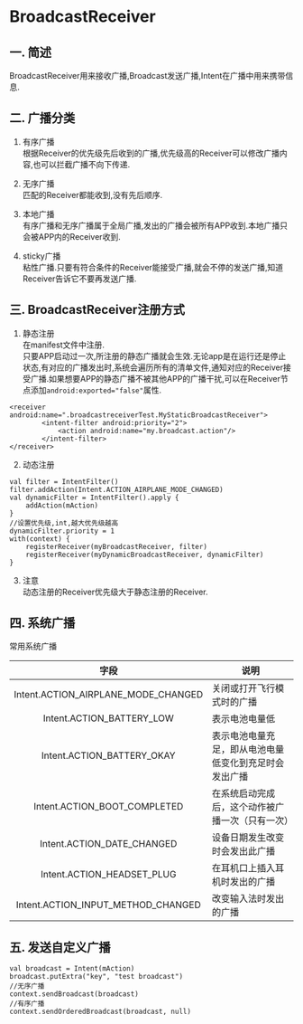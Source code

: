 # BroadcastReceiver

## 一. 简述
BroadcastReceiver用来接收广播,Broadcast发送广播,Intent在广播中用来携带信息.
## 二. 广播分类
1. 有序广播<br>
    根据Receiver的优先级先后收到的广播,优先级高的Receiver可以修改广播内容,也可以拦截广播不向下传递.
    
2. 无序广播<br>
    匹配的Receiver都能收到,没有先后顺序.<br>
  
3. 本地广播<br>
    有序广播和无序广播属于全局广播,发出的广播会被所有APP收到.本地广播只会被APP内的Receiver收到.
    
4. sticky广播<br>
    粘性广播.只要有符合条件的Receiver能接受广播,就会不停的发送广播,知道Receiver告诉它不要再发送广播.
## 三. BroadcastReceiver注册方式
1. 静态注册<br>
    在manifest文件中注册.<br>
    只要APP启动过一次,所注册的静态广播就会生效.无论app是在运行还是停止状态,有对应的广播发出时,系统会遍历所有的清单文件,通知对应的Receiver接受广播.如果想要APP的静态广播不被其他APP的广播干扰,可以在Receiver节点添加`android:exported="false"`属性.
```
<receiver android:name=".broadcastreceiverTest.MyStaticBroadcastReceiver">
        <intent-filter android:priority="2">
            <action android:name="my.broadcast.action"/>
        </intent-filter>
</receiver>
```

2. 动态注册<br>
```
val filter = IntentFilter()
filter.addAction(Intent.ACTION_AIRPLANE_MODE_CHANGED)
val dynamicFilter = IntentFilter().apply {
    addAction(mAction)
}
//设置优先级,int,越大优先级越高
dynamicFilter.priority = 1
with(context) {
    registerReceiver(myBroadcastReceiver, filter)
    registerReceiver(myDynamicBroadcastReceiver, dynamicFilter)
}
```
3. 注意<br>
    动态注册的Receiver优先级大于静态注册的Receiver.
## 四. 系统广播
常用系统广播

|字段|说明|
|:---:| --- |
|Intent.ACTION_AIRPLANE_MODE_CHANGED	|关闭或打开飞行模式时的广播|
|Intent.ACTION_BATTERY_LOW|表示电池电量低|
|Intent.ACTION_BATTERY_OKAY|表示电池电量充足，即从电池电量低变化到充足时会发出广播|
|Intent.ACTION_BOOT_COMPLETED|在系统启动完成后，这个动作被广播一次（只有一次）|
|Intent.ACTION_DATE_CHANGED|设备日期发生改变时会发出此广播|
|Intent.ACTION_HEADSET_PLUG|在耳机口上插入耳机时发出的广播|
|Intent.ACTION_INPUT_METHOD_CHANGED|改变输入法时发出的广播|

## 五. 发送自定义广播

```
val broadcast = Intent(mAction)
broadcast.putExtra("key", "test broadcast")
//无序广播
context.sendBroadcast(broadcast)
//有序广播
context.sendOrderedBroadcast(broadcast, null)
```
